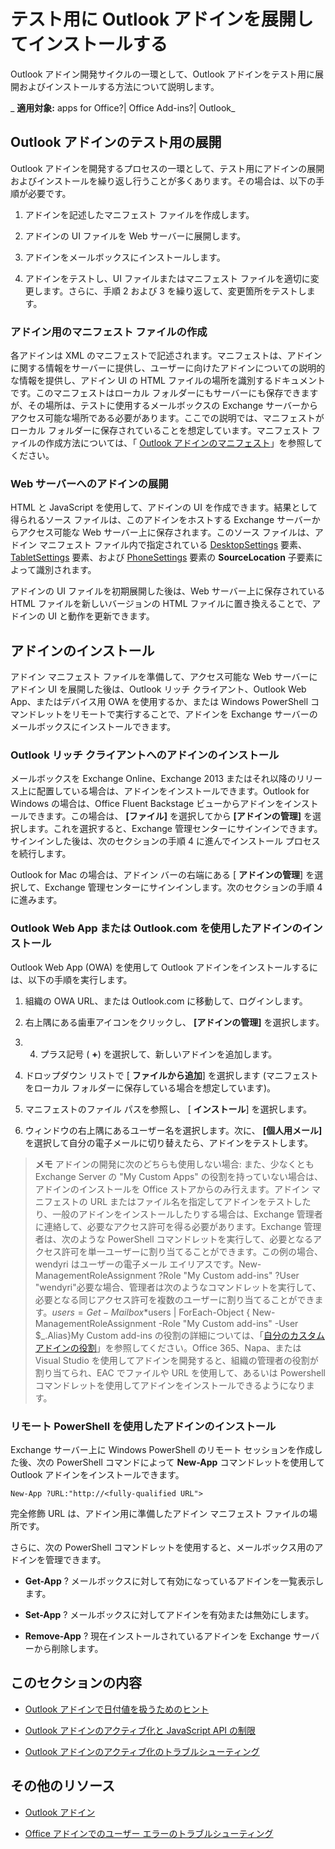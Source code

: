
# テスト用に Outlook アドインを展開してインストールする
Outlook アドイン開発サイクルの一環として、Outlook アドインをテスト用に展開およびインストールする方法について説明します。 

 _ **適用対象:** apps for Office?| Office Add-ins?| Outlook_


## Outlook アドインのテスト用の展開


Outlook アドインを開発するプロセスの一環として、テスト用にアドインの展開およびインストールを繰り返し行うことが多くあります。その場合は、以下の手順が必要です。


1. アドインを記述したマニフェスト ファイルを作成します。
    
2. アドインの UI ファイルを Web サーバーに展開します。
    
3. アドインをメールボックスにインストールします。
    
4. アドインをテストし、UI ファイルまたはマニフェスト ファイルを適切に変更します。さらに、手順 2 および 3 を繰り返して、変更箇所をテストします。
    

### アドイン用のマニフェスト ファイルの作成

各アドインは XML のマニフェストで記述されます。マニフェストは、アドインに関する情報をサーバーに提供し、ユーザーに向けたアドインについての説明的な情報を提供し、アドイン UI の HTML ファイルの場所を識別するドキュメントです。このマニフェストはローカル フォルダーにもサーバーにも保存できますが、その場所は、テストに使用するメールボックスの Exchange サーバーからアクセス可能な場所である必要があります。ここでの説明では、マニフェストがローカル フォルダーに保存されていることを想定しています。マニフェスト ファイルの作成方法については、「 [Outlook アドインのマニフェスト](../outlook/manifests/manifests.md)」を参照してください。 


### Web サーバーへのアドインの展開

HTML と JavaScript を使用して、アドインの UI を作成できます。結果として得られるソース ファイルは、このアドインをホストする Exchange サーバーからアクセス可能な Web サーバー上に保存されます。このソース ファイルは、アドイン マニフェスト ファイル内で指定されている [DesktopSettings](http://msdn.microsoft.com/ja-jp/library/da9fd085-b8cc-2be0-d329-2aa1ef5d3f1c%28Office.15%29.aspx) 要素、 [TabletSettings](http://msdn.microsoft.com/ja-jp/library/5c89cc7c-7ae0-49c9-fdd5-4c52118228f6%28Office.15%29.aspx) 要素、および [PhoneSettings](http://msdn.microsoft.com/ja-jp/library/13e4eae3-8e8c-fd55-a1c2-3297b485f327%28Office.15%29.aspx) 要素の **SourceLocation** 子要素によって識別されます。

アドインの UI ファイルを初期展開した後は、Web サーバー上に保存されている HTML ファイルを新しいバージョンの HTML ファイルに置き換えることで、アドインの UI と動作を更新できます。


## アドインのインストール


アドイン マニフェスト ファイルを準備して、アクセス可能な Web サーバーにアドイン UI を展開した後は、Outlook リッチ クライアント、Outlook Web App、またはデバイス用 OWA を使用するか、または Windows PowerShell コマンドレットをリモートで実行することで、アドインを Exchange サーバーのメールボックスにインストールできます。


### Outlook リッチ クライアントへのアドインのインストール

メールボックスを Exchange Online、Exchange 2013 またはそれ以降のリリース上に配置している場合は、アドインをインストールできます。Outlook for Windows の場合は、Office Fluent Backstage ビューからアドインをインストールできます。この場合は、 **[ファイル]** を選択してから **[アドインの管理]** を選択します。これを選択すると、Exchange 管理センターにサインインできます。サインインした後は、次のセクションの手順 4 に進んでインストール プロセスを続行します。

Outlook for Mac の場合は、アドイン バーの右端にある [ **アドインの管理**] を選択して、Exchange 管理センターにサインインします。次のセクションの手順 4 に進みます。 


### Outlook Web App または Outlook.com を使用したアドインのインストール

Outlook Web App (OWA) を使用して Outlook アドインをインストールするには、以下の手順を実行します。


1. 組織の OWA URL、または Outlook.com に移動して、ログインします。
    
2. 右上隅にある歯車アイコンをクリックし、 **[アドインの管理]** を選択します。
    
3. 4. プラス記号 ( **+**) を選択して、新しいアドインを追加します。
    
5. ドロップダウン リストで [ **ファイルから追加**] を選択します (マニフェストをローカル フォルダーに保存している場合を想定しています)。
    
6. マニフェストのファイル パスを参照し、 [ **インストール**] を選択します。
    
7. ウィンドウの右上隅にあるユーザー名を選択します。次に、 **[個人用メール]** を選択して自分の電子メールに切り替えたら、アドインをテストします。
    

 >**メモ**  アドインの開発に次のどちらも使用しない場合: また、少なくとも Exchange Server の "My Custom Apps" の役割を持っていない場合は、アドインのインストールを Office ストアからのみ行えます。アドイン マニフェストの URL またはファイル名を指定してアドインをテストしたり、一般のアドインをインストールしたりする場合は、Exchange 管理者に連絡して、必要なアクセス許可を得る必要があります。Exchange 管理者は、次のような PowerShell コマンドレットを実行して、必要となるアクセス許可を単一ユーザーに割り当てることができます。この例の場合、wendyri はユーザーの電子メール エイリアスです。New-ManagementRoleAssignment ?Role "My Custom add-ins" ?User "wendyri"必要な場合、管理者は次のようなコマンドレットを実行して、必要となる同じアクセス許可を複数のユーザーに割り当てることができます。$users = Get-Mailbox *$users | ForEach-Object { New-ManagementRoleAssignment -Role "My Custom add-ins" -User $_.Alias}My Custom add-ins の役割の詳細については、「[自分のカスタム アドインの役割](http://technet.microsoft.com/ja-jp/library/aa0321b3-2ec0-4694-875b-7a93d3d99089%28exchg.150%29.aspx)」を参照してください。Office 365、Napa、または Visual Studio を使用してアドインを開発すると、組織の管理者の役割が割り当てられ、EAC でファイルや URL を使用して、あるいは Powershell コマンドレットを使用してアドインをインストールできるようになります。


### リモート PowerShell を使用したアドインのインストール

Exchange サーバー上に Windows PowerShell のリモート セッションを作成した後、次の PowerShell コマンドによって  **New-App** コマンドレットを使用して Outlook アドインをインストールできます。


```
New-App ?URL:"http://<fully-qualified URL">
```

完全修飾 URL は、アドイン用に準備したアドイン マニフェスト ファイルの場所です。

さらに、次の PowerShell コマンドレットを使用すると、メールボックス用のアドインを管理できます。


-  **Get-App** ? メールボックスに対して有効になっているアドインを一覧表示します。
    
-  **Set-App** ? メールボックスに対してアドインを有効または無効にします。
    
-  **Remove-App** ? 現在インストールされているアドインを Exchange サーバーから削除します。
    

## このセクションの内容



- [Outlook アドインで日付値を扱うためのヒント](tips-for-handling-date-values-in-outlook-add-ins.md)
    
- [Outlook アドインのアクティブ化と JavaScript API の制限](../outlook/limits-for-activation-and-javascript-api-for-outlook-add-ins.md)
    
- [Outlook アドインのアクティブ化のトラブルシューティング](../../outlook/troubleshoot-outlook-add-in-activation.md)
    

## その他のリソース



- [Outlook アドイン](../outlook/outlook-add-ins.md)
    
- [Office アドインでのユーザー エラーのトラブルシューティング](../../docs/testing/testing-and-troubleshooting.md)
    

